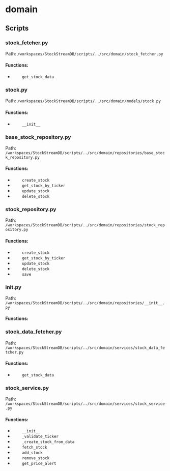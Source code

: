 # domain

## Scripts

### stock_fetcher.py

Path: `/workspaces/StockStreamDB/scripts/../src/domain/stock_fetcher.py`

#### Functions:

- `    get_stock_data`

### stock.py

Path: `/workspaces/StockStreamDB/scripts/../src/domain/models/stock.py`

#### Functions:

- `    __init__`

### base_stock_repository.py

Path: `/workspaces/StockStreamDB/scripts/../src/domain/repositories/base_stock_repository.py`

#### Functions:

- `    create_stock`
- `    get_stock_by_ticker`
- `    update_stock`
- `    delete_stock`

### stock_repository.py

Path: `/workspaces/StockStreamDB/scripts/../src/domain/repositories/stock_repository.py`

#### Functions:

- `    create_stock`
- `    get_stock_by_ticker`
- `    update_stock`
- `    delete_stock`
- `    save`

### __init__.py

Path: `/workspaces/StockStreamDB/scripts/../src/domain/repositories/__init__.py`

#### Functions:


### stock_data_fetcher.py

Path: `/workspaces/StockStreamDB/scripts/../src/domain/services/stock_data_fetcher.py`

#### Functions:

- `    get_stock_data`

### stock_service.py

Path: `/workspaces/StockStreamDB/scripts/../src/domain/services/stock_service.py`

#### Functions:

- `    __init__`
- `    _validate_ticker`
- `    _create_stock_from_data`
- `    fetch_stock`
- `    add_stock`
- `    remove_stock`
- `    get_price_alert`
